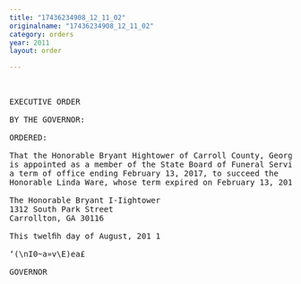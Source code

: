 ```yaml
---
title: "17436234908_12_11_02"
originalname: "17436234908_12_11_02"
category: orders
year: 2011
layout: order

---
```

<pre>
 

EXECUTIVE ORDER

BY THE GOVERNOR:

ORDERED:

That the Honorable Bryant Hightower of Carroll County, Georgia,
is appointed as a member of the State Board of Funeral Service, for
a term of office ending February 13, 2017, to succeed the
Honorable Linda Ware, whose term expired on February 13, 2011.

The Honorable Bryant I-Iightower
1312 South Park Street
Carrollton, GA 30116

This twelﬁh day of August, 201 1

‘(\nI0~a»v\E)ea£

GOVERNOR

</pre>
